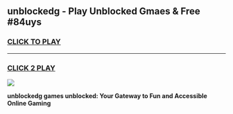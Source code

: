 
## unblockedg - Play Unblocked Gmaes & Free #84uys
<h3>
<a href="https://news.freeplayer.one?title=unblockedg&ref=24F">CLICK TO PLAY</a></h3>
<hr>

<h3>
<a href="https://news.freeplayer.one?title=unblockedg&ref=24F">CLICK 2 PLAY</a>
  
</h3>

<a href="https://news.freeplayer.one?title=unblockedg&ref=24F/"><img src="https://clearcache.store/games.png"></a>


**unblockedg games unblocked: Your Gateway to Fun and Accessible Online Gaming**
